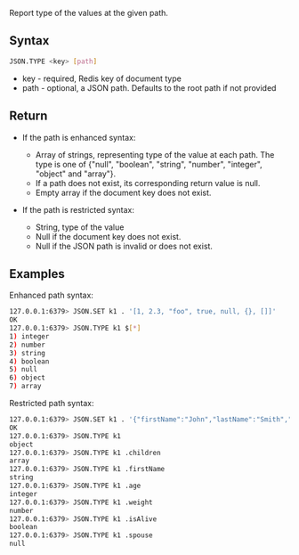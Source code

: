 Report type of the values at the given path.

## Syntax

```bash
JSON.TYPE <key> [path]
```

* key - required, Redis key of document type
* path - optional, a JSON path. Defaults to the root path if not provided

## Return

* If the path is enhanced syntax:
    * Array of strings, representing type of the value at each path. The type is one of {"null", "boolean", "string", "number", "integer", "object" and "array"}.
    * If a path does not exist, its corresponding return value is null.
    * Empty array if the document key does not exist.

* If the path is restricted syntax:
    * String, type of the value
    * Null if the document key does not exist.
    * Null if the JSON path is invalid or does not exist.

## Examples

Enhanced path syntax:

```bash
127.0.0.1:6379> JSON.SET k1 . '[1, 2.3, "foo", true, null, {}, []]'
OK
127.0.0.1:6379> JSON.TYPE k1 $[*]
1) integer
2) number
3) string
4) boolean
5) null
6) object
7) array
```

Restricted path syntax:

```bash
127.0.0.1:6379> JSON.SET k1 . '{"firstName":"John","lastName":"Smith","age":27,"weight":135.25,"isAlive":true,"address":{"street":"21 2nd Street","city":"New York","state":"NY","zipcode":"10021-3100"},"phoneNumbers":[{"type":"home","number":"212 555-1234"},{"type":"office","number":"646 555-4567"}],"children":[],"spouse":null}'
OK
127.0.0.1:6379> JSON.TYPE k1
object
127.0.0.1:6379> JSON.TYPE k1 .children
array
127.0.0.1:6379> JSON.TYPE k1 .firstName
string
127.0.0.1:6379> JSON.TYPE k1 .age
integer
127.0.0.1:6379> JSON.TYPE k1 .weight
number
127.0.0.1:6379> JSON.TYPE k1 .isAlive
boolean
127.0.0.1:6379> JSON.TYPE k1 .spouse
null
```
